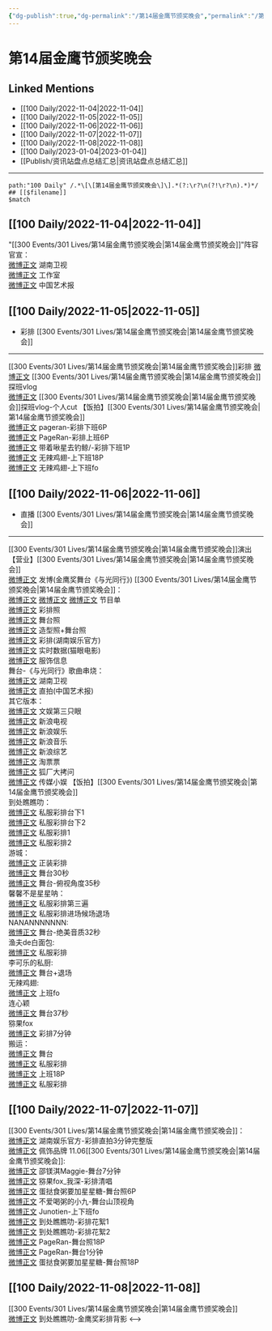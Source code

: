 ```yaml
---
{"dg-publish":true,"dg-permalink":"/第14届金鹰节颁奖晚会","permalink":"/第14届金鹰节颁奖晚会/","title":"第14届金鹰节颁奖晚会","tags":[null],"created":"2022-11-08T23:39:29.000+08:00","updated":"2023-04-10T16:28:37.432+08:00"}
---
```


# 第14届金鹰节颁奖晚会

## Linked Mentions
- [[100 Daily/2022-11-04\|2022-11-04]]
- [[100 Daily/2022-11-05\|2022-11-05]]
- [[100 Daily/2022-11-06\|2022-11-06]]
- [[100 Daily/2022-11-07\|2022-11-07]]
- [[100 Daily/2022-11-08\|2022-11-08]]
- [[100 Daily/2023-01-04\|2023-01-04]]
- [[Publish/资讯站盘点总结汇总\|资讯站盘点总结汇总]]


---

```expander
path:"100 Daily" /.*\[\[第14届金鹰节颁奖晚会\]\].*(?:\r?\n(?!\r?\n).*)*/
## [[$filename]]
$match
```
## [[100 Daily/2022-11-04\|2022-11-04]]
"[[300 Events/301 Lives/第14届金鹰节颁奖晚会\|第14届金鹰节颁奖晚会]]"阵容官宣：  
[微博正文](https://weibo.com/1638629382/Mdr4h2aJr) 湖南卫视  
[微博正文](http://weibo.com/7478855230/Mdr7Xapnp) 工作室  
[微博正文](http://weibo.com/1943724947/Mdr7dBE2O) 中国艺术报
## [[100 Daily/2022-11-05\|2022-11-05]]
  - 彩排 [[300 Events/301 Lives/第14届金鹰节颁奖晚会\|第14届金鹰节颁奖晚会]]
---
[[300 Events/301 Lives/第14届金鹰节颁奖晚会\|第14届金鹰节颁奖晚会]]彩排
[微博正文](http://weibo.com/2521982992/MdE0bB9zo) [[300 Events/301 Lives/第14届金鹰节颁奖晚会\|第14届金鹰节颁奖晚会]]探班vlog  
[微博正文](http://weibo.com/6466290670/MdEGVyrJE) [[300 Events/301 Lives/第14届金鹰节颁奖晚会\|第14届金鹰节颁奖晚会]]探班vlog-个人cut
【饭拍】[[300 Events/301 Lives/第14届金鹰节颁奖晚会\|第14届金鹰节颁奖晚会]]  
[微博正文](http://weibo.com/7633014126/MdFdz7vIZ) pageran-彩排下班6P  
[微博正文](https://m.weibo.cn/7633014126/4832585823557123) PageRan-彩排上班6P  
[微博正文](http://weibo.com/3246571812/MdFaKxCjf) 带着啾星去钓鲸/-彩排下班1P  
[微博正文](http://weibo.com/7495641082/MdFrd78Ra) 无辣鸡翅-上下班18P  
[微博正文](http://weibo.com/7495641082/MdFkY3IW3) 无辣鸡翅-上下班fo

## [[100 Daily/2022-11-06\|2022-11-06]]
  - 直播 [[300 Events/301 Lives/第14届金鹰节颁奖晚会\|第14届金鹰节颁奖晚会]]
---
[[300 Events/301 Lives/第14届金鹰节颁奖晚会\|第14届金鹰节颁奖晚会]]演出
【营业】[[300 Events/301 Lives/第14届金鹰节颁奖晚会\|第14届金鹰节颁奖晚会]]  
[微博正文](http://weibo.com/1736988591/MdOTnmeeT) 发博(金鹰奖舞台《与光同行》)
[[300 Events/301 Lives/第14届金鹰节颁奖晚会\|第14届金鹰节颁奖晚会]]：  
[微博正文](http://weibo.com/1638629382/MdMSZ1Qkz) [微博正文](http://weibo.com/3171364240/MdNwHlNKz) [微博正文](http://weibo.com/3171364240/MdNlAjU6v) 节目单  
[微博正文](http://weibo.com/7478855230/MdNmct8VA) 彩排照  
[微博正文](http://weibo.com/3171364240/MdO2k2Tdy) 舞台照  
[微博正文](https://m.weibo.cn/7478855230/4832948140905207) 造型照+舞台照  
[微博正文](http://weibo.com/1721744173/MdOi4gFSj) 彩排(湖南娱乐官方)  
[微博正文](http://weibo.com/2611607127/MdNZv6XFs) 实时数据(猫眼电影)  
[微博正文](https://m.weibo.cn/7710473200/4832955312375688) 服饰信息  
舞台-《与光同行》歌曲串烧：  
[微博正文](https://weibo.com/1638629382/MdOC3AnX7) 湖南卫视  
[微博正文](http://weibo.com/1943724947/MdNZYkYVk) 直拍(中国艺术报)  
其它版本：  
[微博正文](https://weibo.com/1371117067/MdO22eAax) 文娱第三只眼  
[微博正文](http://weibo.com/1642592432/MdO3x6a46) 新浪电视  
[微博正文](http://weibo.com/1642591402/MdO3R7kSf) 新浪娱乐  
[微博正文](http://weibo.com/1266269835/MdO6BFqkX) 新浪音乐  
[微博正文](http://weibo.com/1878335471/MdOdplBeR) 新浪综艺  
[微博正文](http://weibo.com/2095820504/MdO4wdSZ2) 淘票票  
[微博正文](http://weibo.com/6525010965/MdO6ehDTk) 狐厂大拷问  
[微博正文](http://weibo.com/2116890350/MdO6Xt4C6) 传媒小娱
【饭拍】[[300 Events/301 Lives/第14届金鹰节颁奖晚会\|第14届金鹰节颁奖晚会]]  
到处瞧瞧叻：  
[微博正文](http://weibo.com/5488485092/MdND57ixn) 私服彩排台下1  
[微博正文](http://weibo.com/5488485092/MdNp9C4Fe) 私服彩排台下2  
[微博正文](https://weibo.com/5488485092/MdO9n1xzl) 私服彩排1  
[微博正文](https://weibo.com/5488485092/MdOGEqAZ3) 私服彩排2  
游城：  
[微博正文](http://weibo.com/1801743981/MdO1VpCTQ) 正装彩排  
[微博正文](https://weibo.com/1801743981/MdO3V1bdm) 舞台30秒  
[微博正文](https://weibo.com/1801743981/MdOcRijXJ) 舞台-俯视角度35秒  
馨馨不是星星呐：  
[微博正文](https://weibo.com/5100381535/MdO3Yunjq) 私服彩排第三遍  
[微博正文](https://weibo.com/5100381535/MdO7VdSC7) 私服彩排进场候场退场  
NANANNNNNNN:  
[微博正文](http://weibo.com/5970158873/MdOn88Q8E) 舞台-绝美音质32秒  
渔夫de白面包:  
[微博正文](https://weibo.com/1291340441/MdOEQtjGk) 私服彩排  
李可乐的私厨:  
[微博正文](https://m.weibo.cn/6120515674/4832936337086742) 舞台+退场  
无辣鸡翅:  
[微博正文](https://m.weibo.cn/7495641082/4832947544785119) 上班fo  
连心颖  
[微博正文](https://m.weibo.cn/3786880304/4832947562088864) 舞台37秒  
猕果fox  
[微博正文](https://m.weibo.cn/5604179672/4832941345348577) 彩排7分钟  
搬运：  
[微博正文](http://weibo.com/6433509682/MdODxqZXt) 舞台  
[微博正文](http://weibo.com/5122158435/MdOJY6uNb) 私服彩排  
[微博正文](http://weibo.com/6433509682/MdOLHniwH) 上班18P  
[微博正文](https://weibo.com/5122158435/MdOYEdn2h) 私服彩排

## [[100 Daily/2022-11-07\|2022-11-07]]
[[300 Events/301 Lives/第14届金鹰节颁奖晚会\|第14届金鹰节颁奖晚会]]：  
[微博正文](http://weibo.com/1721744173/MdQIHzPU6) 湖南娱乐官方-彩排直拍3分钟完整版  
[微博正文](http://weibo.com/2043491874/MdVouaUBS) 佩饰品牌
11.06[[300 Events/301 Lives/第14届金鹰节颁奖晚会\|第14届金鹰节颁奖晚会]]:  
[微博正文](http://weibo.com/7775580328/MdOlajLAY) 邵镁淇Maggie-舞台7分钟  
[微博正文](http://weibo.com/5604179672/MdSe3qiwm) 猕果fox_我深-彩排清唱  
[微博正文](http://weibo.com/6048634807/MdSSNyQpv) 蛋挞食粥要加星星糖-舞台照6P  
[微博正文](http://weibo.com/6610705173/MdSE8AAb0) 不爱喝粥的小九-舞台山顶视角  
[微博正文](http://weibo.com/2283247914/MdOR4lb0X) Junotien-上下班fo  
[微博正文](https://weibo.com/5488485092/MdUC82Nzp) 到处瞧瞧叻-彩排花絮1  
[微博正文](http://weibo.com/5488485092/MdY2OmEnh) 到处瞧瞧叻-彩排花絮2  
[微博正文](http://weibo.com/7633014126/MdShspb6N) PageRan-舞台照18P  
[微博正文](http://weibo.com/7633014126/MdT4vAf51) PageRan-舞台1分钟  
[微博正文](https://m.weibo.cn/6048634807/4833285345389897) 蛋挞食粥要加星星糖-舞台照18P

## [[100 Daily/2022-11-08\|2022-11-08]]
[[300 Events/301 Lives/第14届金鹰节颁奖晚会\|第14届金鹰节颁奖晚会]]  
[微博正文](http://weibo.com/5488485092/Me35ewGHc) 到处瞧瞧叻-金鹰奖彩排背影
<-->